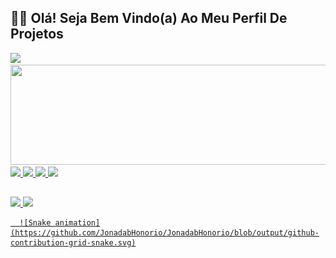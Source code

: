 ## 🖖🏻 Olá! Seja Bem Vindo(a) Ao Meu Perfil De Projetos

 <div>
    <a href="https://github.com/JonadabHonorio">
    <img height="160em" src="https://github-readme-stats.vercel.app/api?username=JonadabHonorio&show_icons=true&theme=dark&include_all_commits=true&count_private=true"/>
    <img height="160em" width="550em" src="https://github-readme-stats.vercel.app/api/top-langs/?username=JonadabHonorio&layout=compact&langs_count=16&theme=dark"/>
 </div>
  
  <div> 
    <img src="https://img.icons8.com/color/40/000000/javascript--v1.png"/>
    <img src="https://img.icons8.com/color/40/000000/html-5--v1.png"/>
    <img src="https://img.icons8.com/color/40/000000/css3.png"/>
    <img src="https://img.icons8.com/color/40/000000/nodejs.png"/>
  </div>
  
  ##
  
  <div>
     <a href="https://web.telegram.org/#/im" target="_blank"><img src="https://img.shields.io/badge/Telegram-2CA5E0?style=for-the-badge&logo=telegram&logoColor=white"           
      target="_blank"</a>
     <a href="https://hnoriojonadab@gmail.com" target="_blank"><img src="https://img.shields.io/badge/Gmail-D14836?style=for-the-badge&logo=gmail&logoColor=white" 
      target="_blank"</a>
  </div>
      
      ![Snake animation](https://github.com/JonadabHonorio/JonadabHonorio/blob/output/github-contribution-grid-snake.svg)
     
      
